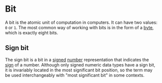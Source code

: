 # Bit

A bit is the atomic unit of computation in computers. It can have two values: `0` or `1`. The most common way of working with bits is in the form of a [byte][type-byte], which is exactly eight bits.

## Sign bit

The sign bit is a bit in a [signed][type-signed] [number][type-number] representation that indicates the [sign][concept-signedness] of a number. Although only signed numeric data types have a sign bit, it is invariably located in the most significant bit position, so the term may be used interchangeably with "most significant bit" in some contexts.

[concept-signedness]: ../concepts/signedness.md
[type-byte]: ./byte.md
[type-number]: ./number.md
[type-signed]: ./signed.md
